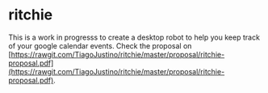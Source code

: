 # ritchie

This is a work in progresss to create a desktop robot to help you keep track of
your google calendar events. Check the proposal on
[https://rawgit.com/TiagoJustino/ritchie/master/proposal/ritchie-proposal.pdf](https://rawgit.com/TiagoJustino/ritchie/master/proposal/ritchie-proposal.pdf).
